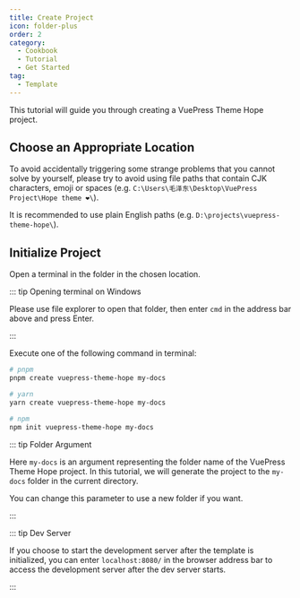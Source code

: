 ```yaml
---
title: Create Project
icon: folder-plus
order: 2
category:
  - Cookbook
  - Tutorial
  - Get Started
tag:
  - Template
---
```


This tutorial will guide you through creating a VuePress Theme Hope project.

<!-- more -->

## Choose an Appropriate Location

To avoid accidentally triggering some strange problems that you cannot solve by yourself, please try to avoid using file paths that contain CJK characters, emoji or spaces (e.g. `C:\Users\毛泽东\Desktop\VuePress Project\Hope theme ❤️\`).

It is recommended to use plain English paths (e.g. `D:\projects\vuepress-theme-hope\`).

## Initialize Project

Open a terminal in the folder in the chosen location.

::: tip Opening terminal on Windows

Please use file explorer to open that folder, then enter `cmd` in the address bar above and press Enter.

:::

Execute one of the following command in terminal:

```sh
# pnpm
pnpm create vuepress-theme-hope my-docs

# yarn
yarn create vuepress-theme-hope my-docs

# npm
npm init vuepress-theme-hope my-docs
```

::: tip Folder Argument

Here `my-docs` is an argument representing the folder name of the VuePress Theme Hope project. In this tutorial, we will generate the project to the `my-docs` folder in the current directory.

You can change this parameter to use a new folder if you want.

:::

::: tip Dev Server

If you choose to start the development server after the template is initialized, you can enter `localhost:8080/` in the browser address bar to access the development server after the dev server starts.

:::
